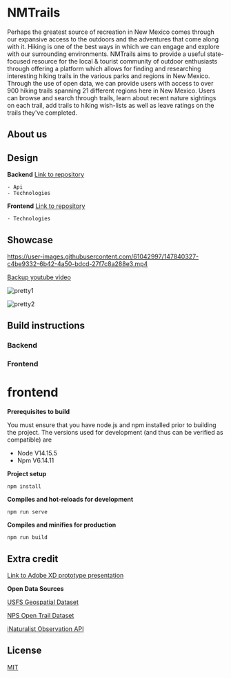 # NMTrails

Perhaps the greatest source of recreation in New Mexico comes through our expansive access to the outdoors and the adventures that come along with it. Hiking is one of the best ways in which we can engage and explore with our surrounding environments.  NMTrails aims to provide a useful state-focused resource for the local & tourist community of outdoor enthusiasts through offering a platform which allows for finding and researching interesting hiking trails in the various parks and regions in New Mexico. Through the use of open data, we can provide users with access to over 900 hiking trails spanning 21 different regions here in New Mexico. Users can browse and search through trails, learn about recent nature sightings on each trail, add trails to hiking wish-lists as well as leave ratings on the trails they've completed.


## About us

## Design

**Backend** [Link to repository](https://github.com/cyrusmcc/nmtrails-backend)

```
- Api
- Technologies
```

**Frontend** [Link to repository](https://github.com/cyrusmcc/nmtrails-frontend)
```
- Technologies
```

## Showcase

https://user-images.githubusercontent.com/61042997/147840327-c4be9332-6b42-4a50-bdcd-27f7c8a288e3.mp4


[Backup youtube video](https://www.youtube.com/watch?v=tbKLa_n_eaM)

![pretty1](https://user-images.githubusercontent.com/61042997/147841366-d9bb4957-27f6-417b-986b-7204171186bb.png)

![pretty2](https://user-images.githubusercontent.com/61042997/147839287-123d0fef-35bc-4ab2-90d2-3b23fa6e2b71.png)


## Build instructions

### Backend

### Frontend
# frontend

**Prerequisites to build**

You must ensure that you have node.js and npm installed prior to building the project.
The versions used for development (and thus can be verified as compatible) are
- Node V14.15.5
- Npm V6.14.11

**Project setup**
```
npm install
```

**Compiles and hot-reloads for development**
```
npm run serve
```

**Compiles and minifies for production**
```
npm run build
```


## Extra credit
[Link to Adobe XD prototype presentation](https://xd.adobe.com/view/438468a9-484e-4074-8e07-e363268aa01b-16d7/?fullscreen&hints=off)

**Open Data Sources**

[USFS Geospatial Dataset](https://data-usfs.hub.arcgis.com/datasets/national-forest-system-trails-feature-layer/explore?location=34.853834%2C-105.069815%2C6.32)

[NPS Open Trail Dataset](https://public-nps.opendata.arcgis.com/search?collection=Dataset&q=trail)

[iNaturalist Observation API](https://api.inaturalist.org/v1/docs/)
## License
[MIT](https://choosealicense.com/licenses/mit/)
